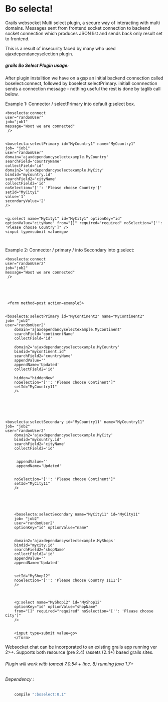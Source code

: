 Bo selecta! 
=========

Grails websocket Multi select plugin, a secure way of interacting with multi domains. Messages sent from frontend socket connection to backend socket connection which produces JSON list and sends back only result set to frontend.

This is a result of insecurity faced by many who used ajaxdependancyselection plugin.



##### grails Bo Select Plugin usage:
After plugin installtion we have on a gsp an initial backend  connection called boselect:connect, followed by boselect:selectPrimary. initiall connnection sends a connection message - nothing useful the rest is done by taglib call below.


Example 1: Connector / selectPrimary into default g:select box.
```
<boselecta:connect
user="randomUser"
job="job1"
message="Woot we are connected"
 />

  
<boselecta:selectPrimary id="MyCountry1" name="MyCountry1"
job= "job1"
user="randomUser"
domain='ajaxdependancyselectexample.MyCountry'
searchField='countryName'
collectField='id'
domain2='ajaxdependancyselectexample.MyCity'
bindid="mycountry.id"
searchField2='cityName'
collectField2='id'
noSelection="['': 'Please choose Country']"
setId="MyCity1"
value='1'
secondaryValue='2'
/>


<g:select name="MyCity1" id="MyCity1" optionKey="id" optionValue="cityName" from="[]" required="required" noSelection="['': 'Please choose Country']" />
<input type=submit value=go> 

					
```

Example 2:  Connector / primary / into Secondary into g:select:

```gsp
<boselecta:connect
user="randomUser2"
job="job2"
message="Woot we are connected"
 />

  
  
  

 <form method=post action=example5>
    
    
<boselecta:selectPrimary id="MyContinent2" name="MyContinent2"
job= "job2"
user="randomUser2"
    domain='ajaxdependancyselectexample.MyContinent'
    searchField='continentName'
    collectField='id'
    
    domain2='ajaxdependancyselectexample.MyCountry'
    bindid="mycontinent.id"
    searchField2='countryName'
    appendValue=''
    appendName='Updated'
    collectField2='id'

    hidden="hiddenNew"
    noSelection="['': 'Please choose Continent']" 
    setId="MyCountry11"
    />






<boselecta:selectSecondary id="MyCountry11" name="MyCountry11"
job= "job2"
user="randomUser2"
	domain2='ajaxdependancyselectexample.MyCity'
    bindid="mycountry.id"
    searchField2='cityName'
    collectField2='id'
    
    
     appendValue=''
     appendName='Updated'
    
    
    noSelection="['': 'Please choose Continent']" 
    setId="MyCity11"
    />





    <boselecta:selectSecondary name="MyCity11" id="MyCity11"  
    job= "job2"
	user="randomUser2"
    optionKey="id" optionValue="name"
    
    
    domain2='ajaxdependancyselectexample.MyShops'
    bindid="mycity.id"
    searchField2='shopName'
    collectField2='id'
    appendValue=''
    appendName='Updated'
   
    
    setId="MyShop12"
	noSelection="['': 'Please choose Country 1111']" 
	/>



    <g:select name="MyShop12" id="MyShop12"  
    optionKey="id" optionValue="shopName" 
    from="[]" required="required" noSelection="['': 'Please choose City']" 
    />
    

    <input type=submit value=go>  
    </form>

```

 Websocket chat can be incorporated to an existing grails app running ver 2>+. Supports both resource (pre 2.4) /assets (2.4+) based grails sites.

###### Plugin will work with tomcat 7.0.54 + (inc. 8) running java 1.7+


###### Dependency :
```groovy
	compile ":boselect:0.1" 
```


